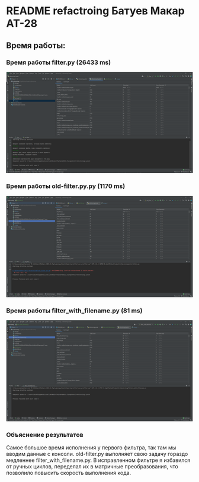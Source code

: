 # README refactroing Батуев Макар АТ-28

## Время работы:

### Время работы filter.py (26433 ms)

![filter.py](refactoring-tasks-images/new-filter.PNG)

### Время работы old-filter.py.py (1170 ms)

![old-filter.py](refactoring-tasks-images/old-filter.PNG)

### Время работы filter_with_filename.py (81 ms)

![filter_with_filename.py](refactoring-tasks-images/filter_with_filename.PNG)

### Объяснение результатов

Самое большое время исполнения у первого фильтра, так там мы вводим данные с консоли. old-filter.py выполняет свою
задачу гораздо медленнее filter_with_filename.py. В исправленном фильтре я избавился от ручных циклов, переделал их в
матричные преобразования, что позволило повысить скорость выполнения кода.